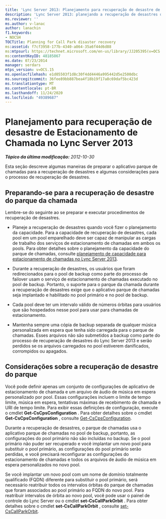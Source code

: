 ```yaml
---
title: 'Lync Server 2013: Planejamento para recuperação de desastre de Estacionamento de Chamada'
description: 'Lync Server 2013: planejando a recuperação de desastres do parque da chamada.'
ms.reviewer: ''
ms.author: v-lanac
author: lanachin
f1.keywords:
- NOCSH
TOCTitle: Planning for Call Park disaster recovery
ms:assetid: f7cf3958-177b-4340-a864-35a6f44d6d88
ms:mtpsurl: https://technet.microsoft.com/en-us/library/JJ205395(v=OCS.15)
ms:contentKeyID: 48185867
ms.date: 07/23/2014
manager: serdars
mtps_version: v=OCS.15
ms.openlocfilehash: e1d05503f1d8c30f4dd4446a995442d5e2500dbc
ms.sourcegitcommit: 36fee89bb887bea4f18b19f17a8c69daf5bc423d
ms.translationtype: MT
ms.contentlocale: pt-BR
ms.lasthandoff: 11/24/2020
ms.locfileid: "49389687"
---
```

# <a name="planning-for-call-park-disaster-recovery-in-lync-server-2013"></a>Planejamento para recuperação de desastre de Estacionamento de Chamada no Lync Server 2013

<div data-xmlns="http://www.w3.org/1999/xhtml">

<div class="topic" data-xmlns="http://www.w3.org/1999/xhtml" data-msxsl="urn:schemas-microsoft-com:xslt" data-cs="https://msdn.microsoft.com/">

<div data-asp="https://msdn2.microsoft.com/asp">



</div>

<div id="mainSection">

<div id="mainBody">

<span> </span>

_**Tópico da última modificação:** 2012-10-30_

Esta seção descreve algumas maneiras de preparar o aplicativo parque de chamadas para a recuperação de desastres e algumas considerações para o processo de recuperação de desastres.

<div>

## <a name="preparing-for-call-park-disaster-recovery"></a>Preparando-se para a recuperação de desastre do parque da chamada

Lembre-se do seguinte ao se preparar e executar procedimentos de recuperação de desastres.

  - Planeje a recuperação de desastres quando você fizer o planejamento da capacidade. Para a capacidade de recuperação de desastres, cada pool em um pool emparelhado deve ser capaz de manipular as cargas de trabalho dos serviços de estacionamento de chamadas em ambos os pools. Para obter detalhes sobre o planejamento da capacidade do parque de chamadas, consulte [planejamento de capacidade para estacionamento de chamadas no Lync Server 2013](lync-server-2013-capacity-planning-for-call-park.md).

  - Durante a recuperação de desastres, os usuários que foram redirecionados para o pool de backup como parte do processo de failover usam o serviço de estacionamento de chamadas executado no pool de backup. Portanto, o suporte para o parque da chamada durante a recuperação de desastres exige que o aplicativo parque de chamadas seja implantado e habilitado no pool primário e no pool de backup.

  - Cada pool deve ter um intervalo válido de números órbitas para usuários que são hospedados nesse pool para usar para chamadas de estacionamento.

  - Mantenha sempre uma cópia de backup separada de qualquer música personalizada em espera que tenha sido carregada para o parque de chamadas. Esses arquivos não são submetidos a backup como parte do processo de recuperação de desastres do Lync Server 2013 e serão perdidos se os arquivos carregados no pool estiverem danificados, corrompidos ou apagados.

</div>

<div>

## <a name="call-park-disaster-recovery-considerations"></a>Considerações sobre a recuperação de desastre do parque

Você pode definir apenas um conjunto de configurações de aplicativo de estacionamento de chamada e um arquivo de áudio de música em espera personalizado por pool. Essas configurações incluem o limite de tempo limite, música em espera, tentativas máximas de recebimento de chamada e URI de tempo limite. Para exibir essas definições de configuração, execute o cmdlet **Get-CsCpsConfiguration** . Para obter detalhes sobre o cmdlet **Get-CsCpsConfiguration** , consulte [Get-CsCpsConfiguration](https://docs.microsoft.com/powershell/module/skype/Get-CsCpsConfiguration).

Durante a recuperação de desastres, o parque de chamadas usa o aplicativo parque de chamadas no pool de backup, portanto, as configurações do pool primário não são incluídas no backup. Se o pool primário não puder ser recuperado e você implantar um novo pool para substituir o pool primário, as configurações do pool primário serão perdidas, e você precisará reconfigurar as configurações do estacionamento de chamadas e todos os arquivos de áudio de música em espera personalizados no novo pool.

Se você implantar um novo pool com um nome de domínio totalmente qualificado (FQDN) diferente para substituir o pool primário, será necessário reatribuir todos os intervalos órbitas do parque de chamadas que foram associados ao pool primário ao FQDN do novo pool. Para reatribuir intervalos de órbita ao novo pool, você pode usar o painel de controle do Lync Server ou o cmdlet **set-CsCallParkOrbit** . Para obter detalhes sobre o cmdlet **set-CsCallParkOrbit** , consulte [set-CsCallParkOrbit](https://docs.microsoft.com/powershell/module/skype/Set-CsCallParkOrbit).

</div>

</div>

<span> </span>

</div>

</div>

</div>

